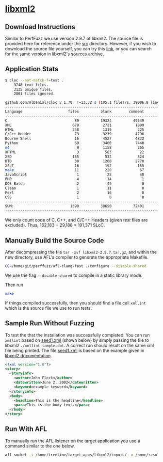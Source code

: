 # [libxml2](http://www.xmlsoft.org/)

## Download Instructions

Similar to PerfFuzz we use version 2.9.7 of libxml2.
The source file is provided here for reference under the [src](./src) directory.
However, if you wish to download the source file yourself, you can try this
[link](http://xmlsoft.org/sources/libxml2-2.9.7-rc1.tar.gz),
or you can search for the same version in libxml2's 
[sources archive](http://xmlsoft.org/sources/).

## Application Stats

```bash
$ cloc --not-match-f=test .
    3748 text files.
    3135 unique files.                                          
    2861 files ignored.

github.com/AlDanial/cloc v 1.70  T=13.32 s (105.1 files/s, 39006.8 lines/s)
-------------------------------------------------------------------------------
Language                     files          blank        comment           code
-------------------------------------------------------------------------------
C                               89          19324          49549         162183
XML                            679           2721           1899          73165
HTML                           248           1319            225          64563
C/C++ Header                    73           3239           4796          29188
Bourne Shell                    16           4527           4832          26974
Python                          59           3460           7448          18663
m4                               9           1158            265          11111
XHTML                            3            583             22           5430
XSD                            155            532            324           5132
DTD                             30           1260           2770           4187
XSLT                            16            192            155           4067
make                            11            220             67           2003
JavaScript                       1             25             48            635
PHP                              4             14              1            512
DOS Batch                        2             49              0            209
Clean                            1             11              0            168
Perl                             2             16              0             69
CSS                              1              0              0             66
-------------------------------------------------------------------------------
SUM:                          1399          38650          72401         408325
-------------------------------------------------------------------------------
```

We only count code of C, C++, and C/C++ Headers (given *test* files are excluded).
Thus, 162,183 + 29,188 = 191,371 SLoC.

## Manually Build the Source Code

After decompressing the file `tar -xvf libxml2-2.9.7.tar.gz`, and within the new directory,
use AFL's compiler to generate the appropriate Makefile.

```bash
CC=/home/git/perffuzz/afl-clang-fast ./configure --disable-shared
```
We use the flag `--disable-shared` to compile in a static library mode.

Then run 
```bash
make
```

If things compiled successfully, then you should find a file call `xmllint` which is the source file we use to run
tests.

## Sample Run Without Fuzzing

To test the that the installation was successfully completed. You can run `xmllint` based on 
[seed1.xml](inputs/seed1.xml) (shown below) by simply passing the file to libxml2 `./xmllint sample.dot`. A correct
run should result on the same xml file being printed. The file [seed1.xml](inputs/seed1.xml) is based on the example
given in [libxml2 documentation](http://www.xmlsoft.org/tutorial/apb.html). 

```xml
<?xml version="1.0"?>
<story>
  <storyinfo>
    <author>John Fleck</author>
    <datewritten>June 2, 2002</datewritten>
    <keyword>example keyword</keyword>
  </storyinfo>
  <body>
    <headline>This is the headline</headline>
    <para>This is the body text.</para>
  </body>
</story>
```

## Run With AFL

To manually run the AFL listener on the target application you use a command similar to the one below.

```bash
afl-socket -i /home/treeline/target_apps/libxml2/inputs/ -o /home/results/libxml2-001 -p -N 500 -d /home/treeline/target_apps/libxml2/src/libxml2-2.9.7/xmllint @@
```
